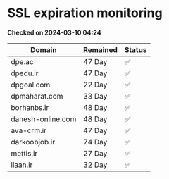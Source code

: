 # SSL expiration monitoring

**Checked on 2024-03-10 04:24**

| Domain | Remained | Status       |
|--------|----------|--------------|
| dpe.ac     | 47 Day   | ✅ |
| dpedu.ir     | 47 Day   | ✅ |
| dpgoal.com     | 22 Day   | ✅ |
| dpmaharat.com     | 33 Day   | ✅ |
| borhanbs.ir     | 48 Day   | ✅ |
| danesh-online.com     | 48 Day   | ✅ |
| ava-crm.ir     | 47 Day   | ✅ |
| darkoobjob.ir     | 74 Day   | ✅ |
| mettis.ir     | 27 Day   | ✅ |
| liaan.ir     | 32 Day   | ✅ |
